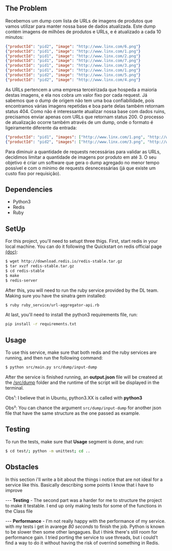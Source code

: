 ## The Problem

Recebemos um dump com lista de URLs de imagens de produtos que vamos utilizar para manter nossa base de dados atualizada.
Este dump contém imagens de milhões de produtos e URLs, e é atualizado a cada 10 minutos:

```json
{"productId": "pid2", "image": "http://www.linx.com/6.png"}
{"productId": "pid1", "image": "http://www.linx.com/1.png"}
{"productId": "pid1", "image": "http://www.linx.com/2.png"}
{"productId": "pid1", "image": "http://www.linx.com/7.png"}
{"productId": "pid1", "image": "http://www.linx.com/3.png"}
{"productId": "pid1", "image": "http://www.linx.com/1.png"}
{"productId": "pid2", "image": "http://www.linx.com/5.png"}
{"productId": "pid2", "image": "http://www.linx.com/4.png"}
```

As URLs pertencem a uma empresa terceirizada que hospeda a maioria destas imagens, e ela nos cobra um valor fixo por cada request.
Já sabemos que o dump de origem não tem uma boa confiabilidade, pois encontramos várias imagens repetidas e boa parte delas também retornam status 404.
Como não é interessante atualizar nossa base com dados ruins, precisamos enviar apenas com URLs que retornam status 200.
O processo de atualização ocorre também através de um dump, onde o formato é ligeiramente diferente da entrada:

```json
{"productId": "pid1", "images": ["http://www.linx.com/1.png", "http://www.linx.com/2.png", "http://www.linx.com/7.png"]}
{"productId": "pid2", "images": ["http://www.linx.com/3.png", "http://www.linx.com/5.png", "http://www.linx.com/6.png"]}
```

Para diminuir a quantidade de requests necessárias para validar as URLs, decidimos limitar a quantidade de imagens por produto em até 3.
O seu objetivo é criar um software que gera o dump agregado no menor tempo possível e com o mínimo de requests desnecessárias (já que existe um custo fixo por requisição).

## Dependencies

- Python3
- Redis
- Ruby

## SetUp 

For this project, you'll need to setupt three thigs. First, start redis in your local machine. You can do it following the Quickstart on redis official page [(doc)](https://redis.io/topics/quickstart): 

```bash
$ wget http://download.redis.io/redis-stable.tar.gz
$ tar xvzf redis-stable.tar.gz
$ cd redis-stable
$ make
$ redis-server
```

After this, you will need to run the ruby service provided by the DL team. Making sure you have the sinatra gem installed:

```bash 
$ ruby ruby_service/url-aggregator-api.rb 
```

At last, you'll need to install the python3 requirements file, run:

```bash
pip install -r requirements.txt
```

## Usage

To use this service, make sure that both redis and the ruby services are running, and then run the following command:

```bash 
$ python src/main.py src/dump/input-dump
```

After the service is finished running, an **output.json** file will be createed at the [/src/dump](/src/dump) folder and the runtime of the script will be displayed in the terminal.

Obs¹: I believe that in Ubuntu, python3.XX is called with **python3** 

Obs²: You can chance the argument `src/dump/input-dump` for another json file that have the same structure as the one passed as example.

## Testing

To run the tests, make sure that **Usage** segment is done, and run:

```bash
$ cd test/; python -m unittest; cd .. 
```

## Obstacles

In this section i'll write a bit about the things i notice that are not ideal for a service like this. Basically describing some points I know that i have to improve

--- **Testing** - The second part was a harder for me to structure the project to make it testable. I end up only making tests for some of the functions in the Class file

--- **Performance** - I'm not really happy with the performance of my service. with my tests i get in avarege *80 seconds* to finish the job. Python is known to be slower then some other langagues. But i think there's still room for performance gain. I tried porting the service to use threads, but i could't find a way to do it without having the risk of overrind something in Redis. 